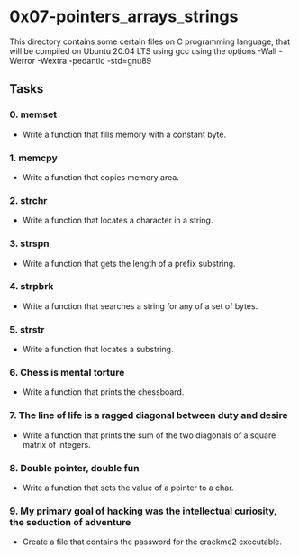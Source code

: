 # 0x07-pointers_arrays_strings
This directory contains some certain files on C programming language, that will be compiled on Ubuntu 20.04 LTS using gcc using the options -Wall -Werror -Wextra -pedantic -std=gnu89

## Tasks
### 0. memset
- Write a function that fills memory with a constant byte.

### 1. memcpy
- Write a function that copies memory area.

### 2. strchr
- Write a function that locates a character in a string.

### 3. strspn
- Write a function that gets the length of a prefix substring.

### 4. strpbrk
- Write a function that searches a string for any of a set of bytes.

### 5. strstr
- Write a function that locates a substring.

### 6. Chess is mental torture
- Write a function that prints the chessboard.

### 7. The line of life is a ragged diagonal between duty and desire
- Write a function that prints the sum of the two diagonals of a square matrix of integers.

### 8. Double pointer, double fun
- Write a function that sets the value of a pointer to a char.

### 9. My primary goal of hacking was the intellectual curiosity, the seduction of adventure
- Create a file that contains the password for the crackme2 executable.